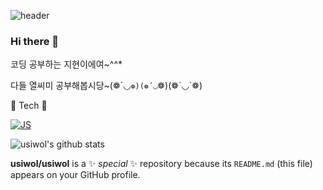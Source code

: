 
![header](https://capsule-render.vercel.app/api?type=waving&color=auto&height=300&section=header&text=Welcome%20My%20git&fontSize=90)

### Hi there 👋
코딩 공부하는 지현이에여~^^*

다들 열씨미 공부해봅시당~(❁´◡`❁)(❁´◡`❁)(❁´◡`❁)

🌈 Tech 🌈

[![JS](https://img.shields.io/badge/JavaScript-F7DF1E?style=flat-square&logo=JavaScript&logoColor=black)](github.com/Joowon0220/TODO-List)








![usiwol's github stats](https://github-readme-stats.vercel.app/api?username=usiwol&show_icons=true)



**usiwol/usiwol** is a ✨ _special_ ✨ repository because its `README.md` (this file) appears on your GitHub profile.

<!-- Here are some ideas to get you started:

- 🔭 I’m currently working on ...
- 🌱 I’m currently learning ...
- 👯 I’m looking to collaborate on ...
- 🤔 I’m looking for help with ...
- 💬 Ask me about ...
- 📫 How to reach me: ...
- 😄 Pronouns: ...
- ⚡ Fun fact: ...
-->
